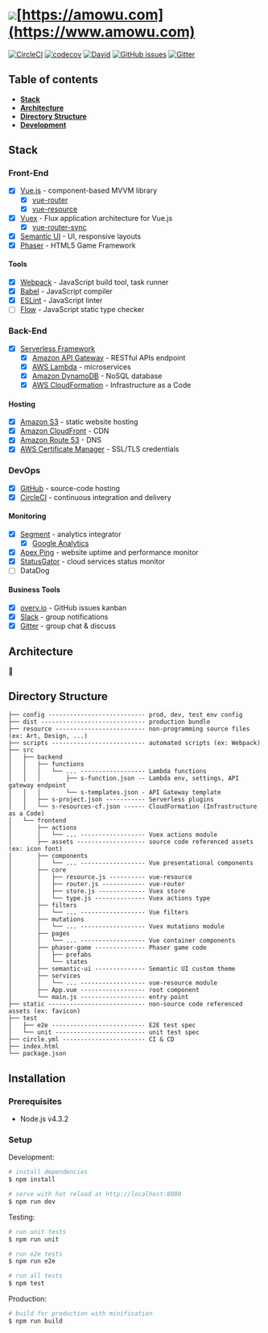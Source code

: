 # ![](http://i.imgur.com/EgkLVW4.png)[https://amowu.com](https://www.amowu.com)

[![CircleCI](https://img.shields.io/circleci/project/amowu/amowu.com.svg?style=flat-square)](https://circleci.com/gh/amowu/amowu.com)
[![codecov](https://codecov.io/gh/amowu/amowu.com/branch/master/graph/badge.svg)](https://codecov.io/gh/amowu/amowu.com)
[![David](https://img.shields.io/david/amowu/amowu.com.svg?style=flat-square)](https://david-dm.org/amowu/amowu.com)
[![GitHub issues](https://img.shields.io/github/issues/amowu/amowu.com.svg?style=flat-square)](https://overv.io/amowu/amowu.com)
[![Gitter](https://img.shields.io/gitter/room/amowu/amowu.com.svg)](https://gitter.im/amowu/amowu.com)

## Table of contents

- **[Stack](#stack)**
- **[Architecture](#architecture)**
- **[Directory Structure](#directory-structure)**
- **[Development](#development)**

## Stack

### Front-End

- [x] [Vue.js](https://vuejs.org/) - component-based MVVM library
  - [x] [vue-router](https://github.com/vuejs/vue-router)
  - [x] [vue-resource](https://github.com/vuejs/vue-resource)
- [x] [Vuex](https://github.com/vuejs/vuex) - Flux application architecture for Vue.js
  - [x] [vue-router-sync](https://github.com/vuejs/vuex-router-sync)
- [x] [Semantic UI](http://semantic-ui.com/) - UI, responsive layouts
- [x] [Phaser](http://phaser.io/) - HTML5 Game Framework

#### Tools

- [x] [Webpack](https://webpack.github.io/) - JavaScript build tool, task runner
- [x] [Babel](https://babeljs.io/) - JavaScript compiler
- [x] [ESLint](http://eslint.org/) - JavaScript linter
- [ ] [Flow](https://flowtype.org/) - JavaScript static type checker

### Back-End

- [x] [Serverless Framework](http://serverless.com/)
  - [x] [Amazon API Gateway](https://aws.amazon.com/api-gateway) - RESTful APIs endpoint
  - [x] [AWS Lambda](https://aws.amazon.com/lambda) - microservices
  - [x] [Amazon DynamoDB](https://aws.amazon.com/dynamodb) - NoSQL database
  - [x] [AWS CloudFormation](https://aws.amazon.com/cloudformation) - Infrastructure as a Code

#### Hosting

- [x] [Amazon S3](https://aws.amazon.com/s3) - static website hosting
- [x] [Amazon CloudFront](https://aws.amazon.com/cloudfront) - CDN
- [x] [Amazon Route 53](https://aws.amazon.com/route53) - DNS
- [x] [AWS Certificate Manager](https://aws.amazon.com/certificate-manager) - SSL/TLS credentials

### DevOps

- [x] [GitHub](https://github.com/amowu/amowu.com) - source-code hosting
- [x] [CircleCI](https://circleci.com/gh/amowu/amowu.com) - continuous integration and delivery

#### Monitoring

- [x] [Segment](https://segment.com/) - analytics integrator
  - [x] [Google Analytics](https://www.google.com/analytics/)
- [x] [Apex Ping](https://ping.apex.sh/) - website uptime and performance monitor
- [x] [StatusGator](https://statusgator.com/) - cloud services status monitor
- [ ] DataDog

#### Business Tools

- [x] [overv.io](https://overv.io/amowu/amowu.com) - GitHub issues kanban
- [x] [Slack](https://slack.com/) - group notifications
- [x] [Gitter](https://gitter.im/amowu/amowu.com) - group chat & discuss

## Architecture

🚧

## Directory Structure

```
├── config --------------------------- prod, dev, test env config
├── dist ----------------------------- production bundle
├── resource ------------------------- non-programming source files (ex: Art, Design, ...)
├── scripts -------------------------- automated scripts (ex: Webpack)
├── src
│   ├── backend
│   │   ├── functions
│   │   │   └── ... ------------------ Lambda functions
│   │   │       ├── s-function.json -- Lambda env, settings, API gateway endpoint
│   │   │       └── s-templates.json - API Gateway template
│   │   ├── s-project.json ----------- Serverless plugins
│   │   └── s-resources-cf.json ------ CloudFormation (Infrastructure as a Code)
│   └── frontend
│       ├── actions
│       │   └── ... ------------------ Vuex actions module
│       ├── assets ------------------- source code referenced assets (ex: icon font)
│       ├── components
│       │   └── ... ------------------ Vue presentational components
│       ├── core
│       │   ├── resource.js ---------- vue-resource
│       │   ├── router.js ------------ vue-router
│       │   ├── store.js ------------- Vuex store
│       │   └── type.js -------------- Vuex actions type
│       ├── filters
│       │   └── ... ------------------ Vue filters
│       ├── mutations
│       │   └── ... ------------------ Vuex mutations module
│       ├── pages
│       │   └── ... ------------------ Vue container components
│       ├── phaser-game -------------- Phaser game code
│       │   ├── prefabs
│       │   └── states
│       ├── semantic-ui -------------- Semantic UI custom theme
│       ├── services
│       │   └── ... ------------------ vue-resource module
│       ├── App.vue ------------------ root component
│       └── main.js ------------------ entry point
├── static --------------------------- non-source code referenced assets (ex: favicon)
├── test
│   ├── e2e -------------------------- E2E test spec
│   └── unit ------------------------- unit test spec
├── circle.yml ----------------------- CI & CD
├── index.html
└── package.json
```

## Installation

### Prerequisites

- Node.js v4.3.2

### Setup

Development:

```sh
# install dependencies
$ npm install

# serve with hot reload at http://localhost:8080
$ npm run dev
```

Testing:

```sh
# run unit tests
$ npm run unit

# run e2e tests
$ npm run e2e

# run all tests
$ npm test
```

Production:

```sh
# build for production with minification
$ npm run build
```
